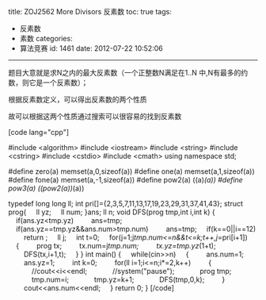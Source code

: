title: ZOJ2562 More Divisors 反素数
toc: true
tags:
  - 反素数
  - 素数
categories:
  - 算法竞赛
id: 1461
date: 2012-07-22 10:52:06
---

题目大意就是求N之内的最大反素数（一个正整数N满足在1..N 中,N有最多的约数，则它是一个反素数）；

根据反素数定义，可以得出反素数的两个性质

故可以根据这两个性质通过搜索可以很容易的找到反素数

[code lang="cpp"]

#include &lt;algorithm&gt;
#include &lt;iostream&gt;
#include &lt;string&gt;
#include &lt;cstring&gt;
#include &lt;cstdio&gt;
#include &lt;cmath&gt;
using namespace std;

#define zero(a) memset(a,0,sizeof(a))
#define one(a) memset(a,1,sizeof(a))
#define fone(a) memset(a,-1,sizeof(a))
#define pow2(a) ((a)*(a))
#define pow3(a) ((pow2(a))*(a))

typedef long long ll;
int pri[]={2,3,5,7,11,13,17,19,23,29,31,37,41,43};
struct prog{
    ll yz;
    ll num;
}ans;
ll n;
void DFS(prog tmp,int i,int k)
{
    if(ans.yz&lt;tmp.yz)
        ans=tmp;
    if(ans.yz==tmp.yz&amp;&amp;ans.num&gt;tmp.num)
        ans=tmp;
    if(k==0||i==12)
        return ;
    ll j;
    int t=0;
    for(j=1;j*tmp.num&lt;=n&amp;&amp;t&lt;=k;t++,j*=pri[i+1])
    {
        prog tx;
        tx.num=j*tmp.num;
        tx.yz=tmp.yz*(1+t);
        DFS(tx,i+1,t);
    }
}
int main()
{
    while(cin&gt;&gt;n)
    {
        ans.num=1;
        ans.yz=1;
        int k=0;
        for(ll i=1;i&lt;=n;i*=2,k++)
        {
            //cout&lt;&lt;i&lt;&lt;endl;
            //system(&quot;pause&quot;);
            prog tmp;
            tmp.num=i;
            tmp.yz=k+1;
            DFS(tmp,0,k);
        }
        cout&lt;&lt;ans.num&lt;&lt;endl;
    }
    return 0;
}
[/code]